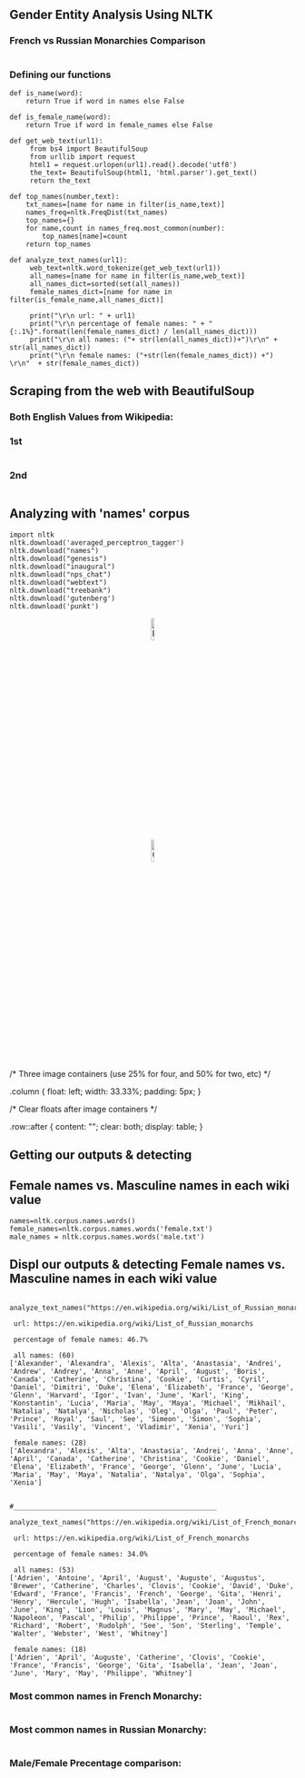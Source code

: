 ## Gender Entity Analysis Using NLTK
### French vs Russian Monarchies Comparison

<center>
<div><img src="https://raw.githubusercontent.com/efipaka/NLP-Gender-Analysis-/gh-pages/sovurov_batlle.jpeg" class="img-responsive" alt=""> </div>
</center>

### Defining our functions

```
def is_name(word):
	return True if word in names else False

def is_female_name(word):
	return True if word in female_names else False

def get_web_text(url1):
     from bs4 import BeautifulSoup
     from urllib import request
     html1 = request.urlopen(url1).read().decode('utf8')
     the_text= BeautifulSoup(html1, 'html.parser').get_text()
     return the_text

def top_names(number,text):
    txt_names=[name for name in filter(is_name,text)]
    names_freq=nltk.FreqDist(txt_names)
    top_names={}
    for name,count in names_freq.most_common(number):
        top_names[name]=count
    return top_names

def analyze_text_names(url1):
     web_text=nltk.word_tokenize(get_web_text(url1))
     all_names=[name for name in filter(is_name,web_text)]
     all_names_dict=sorted(set(all_names))
     female_names_dict=[name for name in filter(is_female_name,all_names_dict)]
    
     print("\r\n url: " + url1)
     print("\r\n percentage of female names: " + "{:.1%}".format(len(female_names_dict) / len(all_names_dict)))
     print("\r\n all names: ("+ str(len(all_names_dict))+")\r\n" + str(all_names_dict))
     print("\r\n female names: ("+str(len(female_names_dict)) +") \r\n"  + str(female_names_dict))
```

## Scraping from the web with BeautifulSoup

### Both English Values from Wikipedia:
### 1st
<div><img src="https://raw.githubusercontent.com/efipaka/NLP-Gender-Analysis-/main/wiki_value_rus.png" class="img-responsive" alt=""> </div>

### 2nd
<div><img src="https://raw.githubusercontent.com/efipaka/NLP-Gender-Analysis-/main/wiki_value_fr.png" class="img-responsive" alt=""> </div>



## Analyzing with 'names' corpus

```
import nltk
nltk.download('averaged_perceptron_tagger')
nltk.download("names")
nltk.download("genesis")
nltk.download("inaugural")
nltk.download("nps_chat")
nltk.download("webtext")
nltk.download("treebank")
nltk.download('gutenberg')
nltk.download('punkt')

```

<center>
	<div class="row">
		<div class="column"><img src="https://i2.wp.com/www.geriwalton.com/wp-content/uploads/2019/10/800px-Jacques-Louis_David_-_The_Emperor_Napoleon_in_His_Study_at_the_Tuileries_-_Google_Art_Project-wiki.jpg?resize=800%2C1334&ssl=1" alt="Napoleon" style="width:10%">
		</div>
		<div class="column">
			<img src="https://upload.wikimedia.org/wikipedia/commons/f/f1/Catherine_II_by_J.B.Lampi_%281780s%2C_Kunsthistorisches_Museum%29.jpg" alt="Cathrine" style="width:10%">
		</div>
	</div>
</center>

/* Three image containers (use 25% for four, and 50% for two, etc) */

.column {
  float: left;
  width: 33.33%;
  padding: 5px;
}

/* Clear floats after image containers */

.row::after {
  content: "";
  clear: both;
  display: table;
}


## Getting our outputs & detecting 
## Female names vs. Masculine names in each wiki value

```
names=nltk.corpus.names.words()
female_names=nltk.corpus.names.words('female.txt')
male_names = nltk.corpus.names.words('male.txt')

```


## Displ our outputs & detecting Female names vs. Masculine names in each wiki value


```
	
analyze_text_names("https://en.wikipedia.org/wiki/List_of_Russian_monarchs")

 url: https://en.wikipedia.org/wiki/List_of_Russian_monarchs

 percentage of female names: 46.7%

 all names: (60)
['Alexander', 'Alexandra', 'Alexis', 'Alta', 'Anastasia', 'Andrei', 'Andrew', 'Andrey', 'Anna', 'Anne', 'April', 'August', 'Boris', 'Canada', 'Catherine', 'Christina', 'Cookie', 'Curtis', 'Cyril', 'Daniel', 'Dimitri', 'Duke', 'Elena', 'Elizabeth', 'France', 'George', 'Glenn', 'Harvard', 'Igor', 'Ivan', 'June', 'Karl', 'King', 'Konstantin', 'Lucia', 'Maria', 'May', 'Maya', 'Michael', 'Mikhail', 'Natalia', 'Natalya', 'Nicholas', 'Oleg', 'Olga', 'Paul', 'Peter', 'Prince', 'Royal', 'Saul', 'See', 'Simeon', 'Simon', 'Sophia', 'Vasili', 'Vasily', 'Vincent', 'Vladimir', 'Xenia', 'Yuri']

 female names: (28) 
['Alexandra', 'Alexis', 'Alta', 'Anastasia', 'Andrei', 'Anna', 'Anne', 'April', 'Canada', 'Catherine', 'Christina', 'Cookie', 'Daniel', 'Elena', 'Elizabeth', 'France', 'George', 'Glenn', 'June', 'Lucia', 'Maria', 'May', 'Maya', 'Natalia', 'Natalya', 'Olga', 'Sophia', 'Xenia']


#__________________________________________________

analyze_text_names("https://en.wikipedia.org/wiki/List_of_French_monarchs")

 url: https://en.wikipedia.org/wiki/List_of_French_monarchs

 percentage of female names: 34.0%

 all names: (53)
['Adrien', 'Antoine', 'April', 'August', 'Auguste', 'Augustus', 'Brewer', 'Catherine', 'Charles', 'Clovis', 'Cookie', 'David', 'Duke', 'Edward', 'France', 'Francis', 'French', 'George', 'Gita', 'Henri', 'Henry', 'Hercule', 'Hugh', 'Isabella', 'Jean', 'Joan', 'John', 'June', 'King', 'Lion', 'Louis', 'Magnus', 'Mary', 'May', 'Michael', 'Napoleon', 'Pascal', 'Philip', 'Philippe', 'Prince', 'Raoul', 'Rex', 'Richard', 'Robert', 'Rudolph', 'See', 'Son', 'Sterling', 'Temple', 'Walter', 'Webster', 'West', 'Whitney']

 female names: (18) 
['Adrien', 'April', 'Auguste', 'Catherine', 'Clovis', 'Cookie', 'France', 'Francis', 'George', 'Gita', 'Isabella', 'Jean', 'Joan', 'June', 'Mary', 'May', 'Philippe', 'Whitney']

```
	
### Most common names in French Monarchy:

<center>
<div><img src="https://raw.githubusercontent.com/efipaka/NLP-Gender-Analysis-/gh-pages/french_monarchy.png" class="img-responsive" alt=""> </div>
</center>

### Most common names in Russian Monarchy:

<center>
<div><img src="https://raw.githubusercontent.com/efipaka/NLP-Gender-Analysis-/gh-pages/russian_monarchy.png" class="img-responsive" alt=""> </div>
</center>
	
### Male/Female Precentage comparison:

<center>
<div><img src="https://raw.githubusercontent.com/efipaka/NLP-Gender-Analysis-/gh-pages/comparison_genders_monarchy.png" class="img-responsive" alt=""> </div>
</center>

